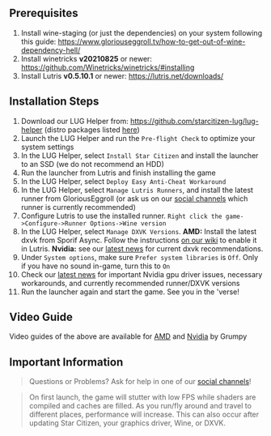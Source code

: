 ## Prerequisites
1. Install wine-staging (or just the dependencies) on your system following this guide: https://www.gloriouseggroll.tv/how-to-get-out-of-wine-dependency-hell/
2. Install winetricks **v20210825** or newer: https://github.com/Winetricks/winetricks/#installing
3. Install Lutris **v0.5.10.1** or newer: https://lutris.net/downloads/

## Installation Steps
1. Download our LUG Helper from: https://github.com/starcitizen-lug/lug-helper (distro packages listed [here](https://github.com/starcitizen-lug/lug-helper#installation))
2. Launch the LUG Helper and run the `Pre-flight Check` to optimize your system settings
3. In the LUG Helper, select `Install Star Citizen` and install the launcher to an SSD (we do not recommend an HDD)
4. Run the launcher from Lutris and finish installing the game
5. In the LUG Helper, select `Deploy Easy Anti-Cheat Workaround`
6. In the LUG Helper, select `Manage Lutris Runners`, and install the latest runner from GloriousEggroll (or ask us on our [social channels](https://github.com/starcitizen-lug/information-howtos#socials) which runner is currently recommended)
7. Configure Lutris to use the installed runner. `Right click the game->Configure->Runner Options->Wine version`
8. In the LUG Helper, select `Manage DXVK Versions`. **AMD:** Install the latest dxvk from Sporif Async. Follow the instructions [on our wiki](https://github.com/starcitizen-lug/information-howtos/wiki/Performance-Tuning#dxvk-async) to enable it in Lutris. **Nvidia:** see our [latest news](https://github.com/starcitizen-lug/information-howtos/wiki#news) for current dxvk recommendations.
9. Under `System options`, make sure `Prefer system libraries` is `Off`. Only if you have no sound in-game, turn this to `On`
10. Check our [latest news](https://github.com/starcitizen-lug/information-howtos/wiki#news) for important Nvidia gpu driver issues, necessary workarounds, and currently recommended runner/DXVK versions
11. Run the launcher again and start the game. See you in the 'verse!

## Video Guide
Video guides of the above are available for [AMD](https://www.youtube.com/watch?v=cHGtwIH5ocI) and [Nvidia](https://www.youtube.com/watch?v=QVVPv12RGtk) by Grumpy

## Important Information
> Questions or Problems? Ask for help in one of our [social channels](https://github.com/starcitizen-lug/information-howtos#socials)!

> On first launch, the game will stutter with low FPS while shaders are compiled and caches are filled. As you run/fly around and travel to different places, performance will increase.
> This can also occur after updating Star Citizen, your graphics driver, Wine, or DXVK.